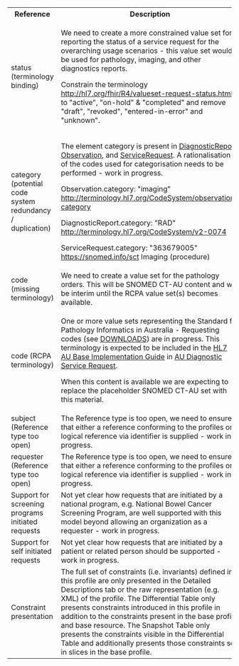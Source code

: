 <table class="list" width="100%">
<tbody>
  <tr>
    <th>Reference</th>
    <th>Description</th>
    <th>Issue No.</th>
  </tr>
  <tr>
    <td>status (terminology binding)</td>
    <td><p>We need to create a more constrained value set for reporting the status of a service request for the overarching usage scenarios - this value set would be used for pathology, imaging, and other diagnostics reports.</p>
        <p>Constrain the terminology <a href="http://hl7.org/fhir/R4/valueset-request-status.html">http://hl7.org/fhir/R4/valueset-request-status.html</a> to "active", "on-hold" & "completed" and remove "draft", "revoked", "entered-in-error" and "unknown".</p></td>
    <td>See <a href="https://github.com/AuDigitalHealth/ci-fhir-r4/issues/43">ci-fhir-r4/issues/43</a>, and <a href="https://jira.aws.tooling/browse/FTR-943">jira.aws.tooling/browse/FTR-943</a></td>
   </tr>
   <tr>
    <td>category (potential code system redundancy / duplication)</td>
    <td><p>The element category is present in <a href="http://hl7.org/fhir/R4/diagnosticreport.html">DiagnosticReport</a>, <a href="http://hl7.org/fhir/R4/observation.html">Observation</a>, and <a href="http://hl7.org/fhir/R4/servicerequest.html">ServiceRequest</a>. A rationalisation of the codes used for categorisation needs to be performed - work in progress.</p>
        <p>Observation.category: "imaging" <a href="http://hl7.org/fhir/R4/codesystem-observation-category.html">http://terminology.hl7.org/CodeSystem/observation-category</a></p>
        <p>DiagnosticReport.category: "RAD" <a href="http://hl7.org/fhir/R4/v2/0074/index.html">http://terminology.hl7.org/CodeSystem/v2-0074</a></p>
        <p>ServiceRequest.category: "363679005" <a href="http://hl7.org/fhir/R4/snomedct.html">https://snomed.info/sct</a> Imaging (procedure)</p></td>
    <td>See <a href="https://github.com/AuDigitalHealth/ci-fhir-r4/issues/28">ci-fhir-r4/issues/28</a></td>
   </tr>
   <tr>
    <td>code (missing terminology)</td>
    <td>We need to create a value set for the pathology orders. This will be SNOMED CT-AU content and will be interim until the RCPA value set(s) becomes available.</td>
    <td>See <a href="https://github.com/AuDigitalHealth/ci-fhir-r4/issues/31">ci-fhir-r4/issues/31</a>, and <a href="https://jira.aws.tooling/browse/FTR-248">jira.aws.tooling/browse/FTR-248</a></td>
   </tr> 
    <tr>
    <td>code (RCPA terminology)</td>
    <td><p>One or more value sets representing the Standard for Pathology Informatics in Australia - Requesting codes (see <a href="https://www.rcpa.edu.au/Library/Practising-Pathology/PTIS/APUTS-Downloads">DOWNLOADS</a>) are in progress. This terminology is expected to be included in the <a href="http://build.fhir.org/ig/hl7au/au-fhir-base/index.html">HL7 AU Base Implementation Guide</a> in <a href="http://build.fhir.org/ig/hl7au/au-fhir-base/StructureDefinition-au-diagnostic-servicerequest.html">AU Diagnostic Service Request</a>.</p>
        <p>When this content is available we are expecting to replace the placeholder SNOMED CT-AU set with this material.</p></td>
    <td>See <a href="https://github.com/hl7au/au-fhir-base/issues/401">au-fhir-base/issues/401</a></td>
   </tr>
   <tr>
    <td>subject (Reference type too open)</td>
    <td>The Reference type is too open, we need to ensure that either a reference conforming to the profiles or a logical reference via identifier is supplied - work in progress.</td>
    <td>See <a href="https://github.com/AuDigitalHealth/ci-fhir-r4/issues/31">ci-fhir-r4/issues/31</a></td>
   </tr>
   <tr>
    <td>requester (Reference type too open)</td>
    <td>The Reference type is too open, we need to ensure that either a reference conforming to the profiles or a logical reference via identifier is supplied - work in progress.</td>
    <td>See <a href="https://github.com/AuDigitalHealth/ci-fhir-r4/issues/31">ci-fhir-r4/issues/31</a></td>
   </tr>
  <tr>
    <td>Support for screening programs initiated requests</td>
    <td>Not yet clear how requests that are initiated by a national program, e.g. National Bowel Cancer Screening Program, are well supported with this model beyond allowing an organization as a requester - work in progress.</td>
    <td>See <a href="https://github.com/AuDigitalHealth/ci-fhir-r4/issues/31">ci-fhir-r4/issues/31</a></td>
   </tr>
  <tr>
    <td>Support for self initiated requests</td>
    <td>Not yet clear how requests that are initiated by a patient or related person should be supported - work in progress.</td>
    <td>See <a href="https://github.com/AuDigitalHealth/ci-fhir-r4/issues/31">ci-fhir-r4/issues/31</a></td>
   </tr>
  <tr>
    <td>Constraint presentation</td>
    <td>The full set of constraints (i.e. invariants) defined in this profile are only presented in the Detailed Descriptions tab or the raw representation (e.g. XML) of the profile. The Differential Table only presents constraints introduced in this profile in addition to the constraints present in the base profile and base resource. The Snapshot Table only presents the constraints visible in the Differential Table and additionally presents those constraints set in slices in the base profile.</td>
    <td>See Zulip <a href="https://chat.fhir.org/#narrow/stream/179252-IG-creation/topic/Derived.20profile.20snapshot.20missing.20upstream.20invariants">Derived profile snapshot missing upstream invariants stream</a></td>
   </tr>   
   
</tbody>
</table>
